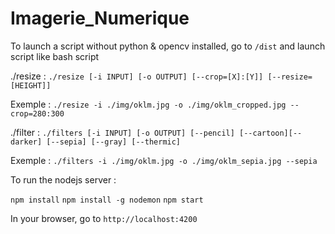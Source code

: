 # Imagerie_Numerique

To launch a script without python & opencv installed, go to `/dist` and launch script like bash script

./resize : `./resize [-i INPUT] [-o OUTPUT] [--crop=[X]:[Y]] [--resize=[HEIGHT]]`

Exemple : `./resize -i ./img/oklm.jpg -o ./img/oklm_cropped.jpg --crop=280:300`


./filter : `./filters [-i INPUT] [-o OUTPUT] [--pencil] [--cartoon][--darker] [--sepia] [--gray] [--thermic]`

Exemple : `./filters -i ./img/oklm.jpg -o ./img/oklm_sepia.jpg --sepia`


To run the nodejs server :

`npm install`
`npm install -g nodemon`
`npm start`

In your browser, go to `http://localhost:4200`